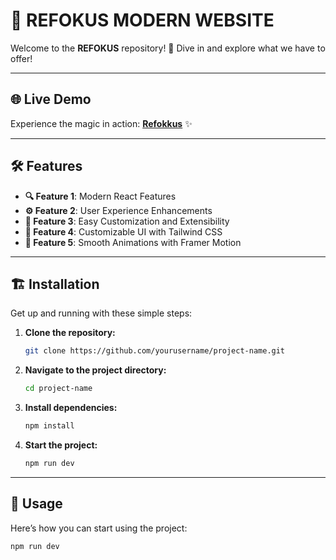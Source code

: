 # 🚀 REFOKUS MODERN WEBSITE

Welcome to the **REFOKUS** repository! 🌟 Dive in and explore what we have to offer!

---

## 🌐 Live Demo

Experience the magic in action: [**Refokkus**](https://refokkus.netlify.app/) ✨

---

## 🛠️ Features

- **🔍 Feature 1**: Modern React Features
- **⚙️ Feature 2**: User Experience Enhancements
- **🚀 Feature 3**: Easy Customization and Extensibility
- **🎨 Feature 4**: Customizable UI with Tailwind CSS
- **🚀 Feature 5**: Smooth Animations with Framer Motion

---

## 🏗️ Installation

Get up and running with these simple steps:

1. **Clone the repository:**

    ```bash
    git clone https://github.com/yourusername/project-name.git
    ```

2. **Navigate to the project directory:**

    ```bash
    cd project-name
    ```

3. **Install dependencies:**

    ```bash
    npm install
    ```

4. **Start the project:**

    ```bash
    npm run dev
    ```

---

## 📝 Usage

Here’s how you can start using the project:

```bash
npm run dev
